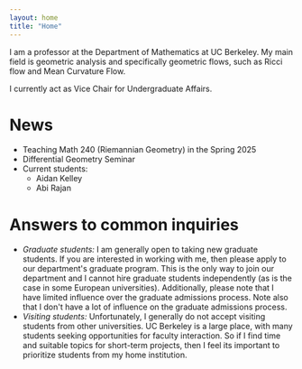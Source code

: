 ```yaml
---
layout: home
title: "Home"
---
```


I am a professor at the Department of Mathematics at UC Berkeley.
My main field is geometric analysis and specifically geometric flows, such as Ricci flow and Mean Curvature Flow.

I currently act as Vice Chair for Undergraduate Affairs.

# News
* Teaching Math 240 (Riemannian Geometry) in the Spring 2025
* Differential Geometry Seminar
* Current students:
  * Aidan Kelley
  * Abi Rajan
 
 # Answers to common inquiries
 * _Graduate students:_ I am generally open to taking new graduate students. If you are interested in working with me, then please apply to our department's graduate program. This is the only way to join our department and I cannot hire graduate students independently (as is the case in some European universities). Additionally, please note that I have limited influence over the graduate admissions process. Note also that I don't have a lot of influence on the graduate admissions process.
 * _Visiting students:_ Unfortunately, I generally do not accept visiting students from other universities. UC Berkeley is a large place, with many students seeking opportunities for faculty interaction. So if I find time and suitable topics for short-term projects, then I feel its important to prioritize students from my home institution.
